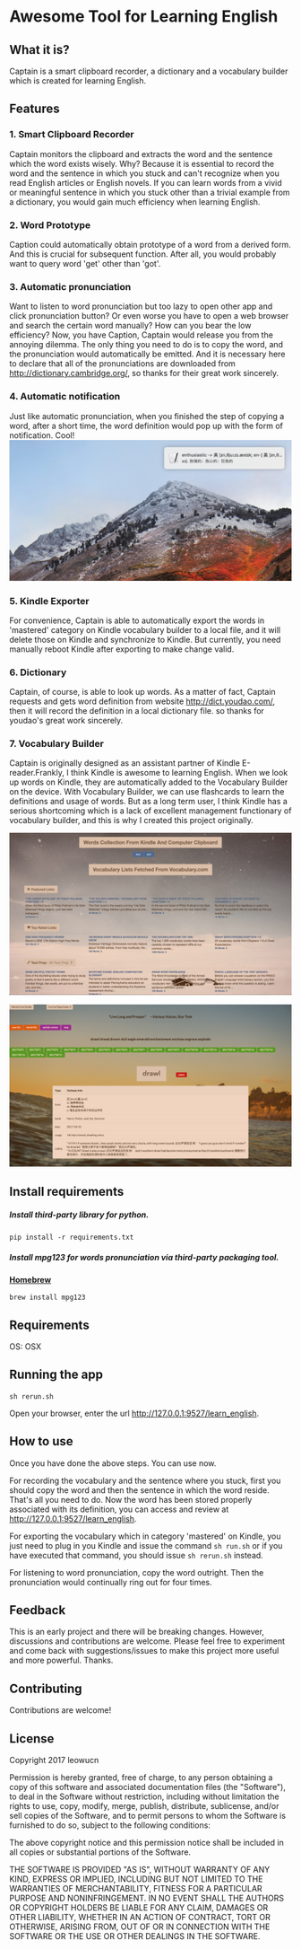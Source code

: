 # Awesome Tool for Learning English

## What it is?

Captain is a smart clipboard recorder, a dictionary and a vocabulary builder which is created for learning English.

## Features

### 1. Smart Clipboard Recorder

Captain monitors the clipboard and extracts the word and the sentence which the word exists wisely. Why? Because it is essential to record the word and the sentence in which you stuck and can't recognize when you read English articles or English novels. If you can learn words from a vivid or meaningful sentence in which you stuck other than a trivial example from a dictionary, you would gain much efficiency when learning English.

### 2. Word Prototype

Caption could automatically obtain prototype of a word from a derived form. And this is crucial for subsequent function. After all, you would probably want to query word 'get' other than 'got'.  

### 3. Automatic pronunciation

Want to listen to word pronunciation but too lazy to open other app and click pronunciation button? Or even worse you have to open a web browser and search the certain word manually? How can you bear the low efficiency? Now, you have Caption,  Captain would release you from the annoying dilemma. The only thing you need to do is to copy the word, and the pronunciation would automatically be emitted. And it is necessary here to declare that all of the pronunciations are downloaded from http://dictionary.cambridge.org/, so thanks for their great work sincerely.

### 4. Automatic notification

Just like automatic pronunciation, when you finished the step of copying a word, after a short time, the word definition would pop up with the form of notification. Cool!![](src/learn_english/asset/images/Screen0.jpg)

### 5. Kindle Exporter

For convenience, Captain is able to automatically export the words in 'mastered' category on Kindle vocabulary builder to a local file, and it will delete those on Kindle and synchronize to Kindle. But currently, you need manually reboot Kindle after exporting to make change valid.

### 6. Dictionary

Captain, of course, is able to look up words. As a matter of fact, Captain requests and gets word definition from website http://dict.youdao.com/, then it will record the definition in a local dictionary file.  so thanks for youdao's great work sincerely.

### 7. Vocabulary Builder

Captain is originally designed as an assistant partner of Kindle E-reader.Frankly, I think Kindle is awesome to learning English. When we look up words on Kindle, they are automatically added to the Vocabulary Builder on the device. With Vocabulary Builder, we can use flashcards to learn the definitions and usage of words. But as a long term user, I think Kindle has a serious shortcoming which is a lack of excellent management functionary of vocabulary builder, and this is why I created this project originally.

![](src/learn_english/asset/images/Screen1.jpg)

![](src/learn_english/asset/images/Screen2.jpg)



## Install requirements

##### Install third-party library for python.

```
pip install -r requirements.txt
```

##### Install mpg123 for words pronunciation via third-party packaging tool.

[**Homebrew** ](http://brew.sh/)

```
brew install mpg123
```

## Requirements

OS: OSX

## Running the app

    sh rerun.sh

Open your browser, enter the url http://127.0.0.1:9527/learn_english. 

## How to use

Once you have done the above steps. You can use now.

For recording the vocabulary and the sentence where you stuck, first you should copy the word and then the sentence in which the word reside. That's all you need to do. Now the word has been stored properly associated with its definition, you can access and review at  http://127.0.0.1:9527/learn_english. 

For exporting the vocabulary which in category 'mastered' on Kindle, you just need to plug in you Kindle and issue the command `sh run.sh` or if you have executed that command, you should issue `sh rerun.sh` instead.

For listening to word pronunciation, copy the word outright. Then the pronunciation would continually ring out for four times.

## Feedback

This is an early project and there will be breaking changes. However, discussions and contributions are welcome. Please feel free to experiment and come back with suggestions/issues to make this project more useful and more powerful. Thanks.

## Contributing

Contributions are welcome!

## License

Copyright 2017 leowucn

Permission is hereby granted, free of charge, to any person obtaining a copy of this software and associated documentation files (the "Software"), to deal in the Software without restriction, including without limitation the rights to use, copy, modify, merge, publish, distribute, sublicense, and/or sell copies of the Software, and to permit persons to whom the Software is furnished to do so, subject to the following conditions:

The above copyright notice and this permission notice shall be included in all copies or substantial portions of the Software.

THE SOFTWARE IS PROVIDED "AS IS", WITHOUT WARRANTY OF ANY KIND, EXPRESS OR IMPLIED, INCLUDING BUT NOT LIMITED TO THE WARRANTIES OF MERCHANTABILITY, FITNESS FOR A PARTICULAR PURPOSE AND NONINFRINGEMENT. IN NO EVENT SHALL THE AUTHORS OR COPYRIGHT HOLDERS BE LIABLE FOR ANY CLAIM, DAMAGES OR OTHER LIABILITY, WHETHER IN AN ACTION OF CONTRACT, TORT OR OTHERWISE, ARISING FROM, OUT OF OR IN CONNECTION WITH THE SOFTWARE OR THE USE OR OTHER DEALINGS IN THE SOFTWARE.



